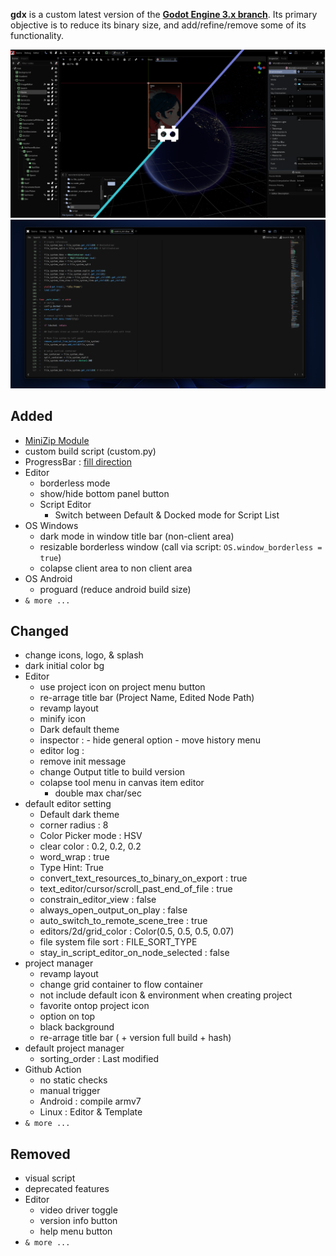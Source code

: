 **gdx** is a custom latest version of the [**Godot Engine 3.x branch**](https://github.com/godotengine/godot/tree/3.x).
Its primary objective is to reduce its binary size, and add/refine/remove some of its functionality.

<img src="ss1.png">
<img src="ss2.png">

## Added

- [MiniZip Module](https://github.com/godotengine/godot/pull/34444)
- custom build script (custom.py)
- ProgressBar : [fill direction](https://github.com/godotengine/godot/pull/36593)
- Editor
  - borderless mode
  - show/hide bottom panel button
  - Script Editor
    - Switch between Default & Docked mode for Script List
- OS Windows
  - dark mode in window title bar (non-client area)
  - resizable borderless window (call via script: `OS.window_borderless = true`)
  - colapse client area to non client area
- OS Android
  - proguard (reduce android build size)
- `& more ...`

## Changed

- change icons, logo, & splash
- dark initial color bg
- Editor
  - use project icon on project menu button
  - re-arrage title bar (Project Name, Edited Node Path)
  - revamp layout
  - minify icon
  - Dark default theme
  - inspector :
    	- hide general option
    	- move history menu
  - editor log :
  - remove init message
  - change Output title to build version
  - colapse tool menu in canvas item editor
    - double max char/sec
- default editor setting
  - Default dark theme
  - corner radius : 8
  - Color Picker mode : HSV
  - clear color : 0.2, 0.2, 0.2
  - word_wrap : true
  - Type Hint: True
  - convert_text_resources_to_binary_on_export : true
  - text_editor/cursor/scroll_past_end_of_file : true
  - constrain_editor_view : false
  - always_open_output_on_play : false
  - auto_switch_to_remote_scene_tree : true
  - editors/2d/grid_color : Color(0.5, 0.5, 0.5, 0.07)
  - file system file sort : FILE_SORT_TYPE
  - stay_in_script_editor_on_node_selected : false
- project manager
	- revamp layout
	- change grid container to flow container
	- not include default icon & environment when creating project
	- favorite ontop project icon
	- option on top
	- black background
	- re-arrage title bar ( + version full build + hash)
- default project manager
	- sorting_order : Last modified
- Github Action
  - no static checks
  - manual trigger
  - Android : compile armv7
  - Linux : Editor & Template
- `& more ...`
  
## Removed

- visual script
- deprecated features
- Editor
  - video driver toggle
  - version info button
  - help menu button
- `& more ...`

